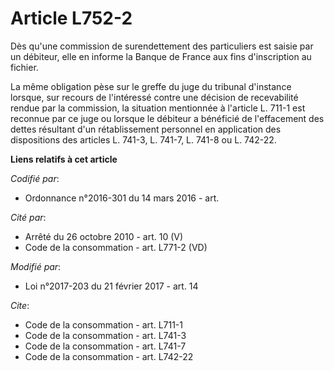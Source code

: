 # Article L752-2

Dès qu'une commission de surendettement des particuliers est saisie par un débiteur, elle en informe la Banque de France aux
fins d'inscription au fichier. 

La même obligation pèse sur le greffe du juge du tribunal d'instance lorsque, sur recours de l'intéressé contre une décision
de recevabilité rendue par la commission, la situation mentionnée à l'article L. 711-1 est reconnue par ce juge ou lorsque le
débiteur a bénéficié de l'effacement des dettes résultant d'un rétablissement personnel en application des dispositions des
articles L. 741-3, L. 741-7, L. 741-8 ou L. 742-22.

**Liens relatifs à cet article**

_Codifié par_:

  - Ordonnance n°2016-301 du 14 mars 2016 - art.

_Cité par_:

  - Arrêté du 26 octobre 2010 - art. 10 (V)
  - Code de la consommation - art. L771-2 (VD)

_Modifié par_:

  - Loi n°2017-203 du 21 février 2017 - art. 14

_Cite_:

  - Code de la consommation - art. L711-1
  - Code de la consommation - art. L741-3
  - Code de la consommation - art. L741-7
  - Code de la consommation - art. L742-22
